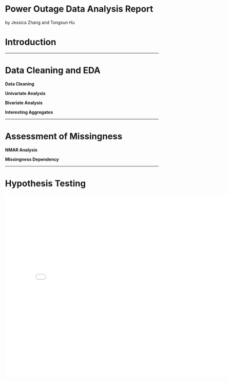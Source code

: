 # Power Outage Data Analysis Report
by Jessica Zhang and Tongxun Hu

# Introduction

------
# Data Cleaning and EDA

**Data Cleaning**

**Univariate Analysis**

**Bivariate Analysis**

**Interesting Aggregates**

------
# Assessment of Missingness

**NMAR Analysis**

**Missingness Dependency**

------
# Hypothesis Testing

<iframe src="assets/03-eda.html" width=800 height=600 frameBorder=0></iframe>
